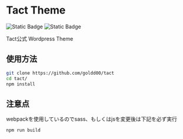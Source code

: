 # Tact Theme
![Static Badge](https://img.shields.io/badge/theme-v1.0.0-blue?logo=wordpress)
![Static Badge](https://img.shields.io/badge/npm-v9.6.4-red?logo=npm)

Tact公式 Wordpress Theme

## 使用方法
```bash
git clone https://github.com/goldd00/tact
cd tact/
npm install
```

## 注意点
webpackを使用しているのでsass、もしくはjsを変更後は下記を必ず実行
```bash
npm run build
```